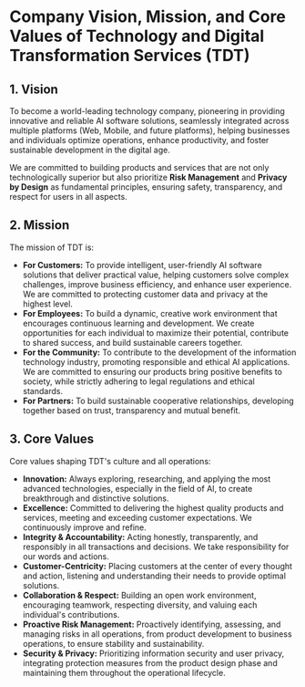 # Company Vision, Mission, and Core Values of Technology and Digital Transformation Services (TDT)

## 1. Vision

To become a world-leading technology company, pioneering in providing innovative and reliable AI software solutions, seamlessly integrated across multiple platforms (Web, Mobile, and future platforms), helping businesses and individuals optimize operations, enhance productivity, and foster sustainable development in the digital age.

We are committed to building products and services that are not only technologically superior but also prioritize **Risk Management** and **Privacy by Design** as fundamental principles, ensuring safety, transparency, and respect for users in all aspects.

## 2. Mission

The mission of TDT is:

*   **For Customers:** To provide intelligent, user-friendly AI software solutions that deliver practical value, helping customers solve complex challenges, improve business efficiency, and enhance user experience. We are committed to protecting customer data and privacy at the highest level.
*   **For Employees:** To build a dynamic, creative work environment that encourages continuous learning and development. We create opportunities for each individual to maximize their potential, contribute to shared success, and build sustainable careers together.
*   **For the Community:** To contribute to the development of the information technology industry, promoting responsible and ethical AI applications. We are committed to ensuring our products bring positive benefits to society, while strictly adhering to legal regulations and ethical standards.
*   **For Partners:** To build sustainable cooperative relationships, developing together based on trust, transparency and mutual benefit.

## 3. Core Values

Core values shaping TDT's culture and all operations:

*   **Innovation:** Always exploring, researching, and applying the most advanced technologies, especially in the field of AI, to create breakthrough and distinctive solutions.
*   **Excellence:** Committed to delivering the highest quality products and services, meeting and exceeding customer expectations. We continuously improve and refine.
*   **Integrity & Accountability:** Acting honestly, transparently, and responsibly in all transactions and decisions. We take responsibility for our words and actions.
*   **Customer-Centricity:** Placing customers at the center of every thought and action, listening and understanding their needs to provide optimal solutions.
*   **Collaboration & Respect:** Building an open work environment, encouraging teamwork, respecting diversity, and valuing each individual's contributions.
*   **Proactive Risk Management:** Proactively identifying, assessing, and managing risks in all operations, from product development to business operations, to ensure stability and sustainability.
*   **Security & Privacy:** Prioritizing information security and user privacy, integrating protection measures from the product design phase and maintaining them throughout the operational lifecycle.


